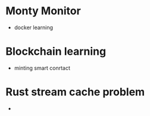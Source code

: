 # Monty Monitor
- docker learning

# Blockchain learning
- minting smart conrtact

# Rust stream cache problem
-
